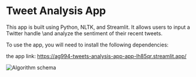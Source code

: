 # Tweet Analysis App
  This app is built using Python, NLTK, and Streamlit. It allows users to input a Twitter handle \and analyze the sentiment of their recent tweets.

To use the app, you will need to install the following dependencies:

































the app link: https://ag994-tweets-analysis-app-app-lh85qr.streamlit.app/

![Algorithm schema](./images/schema.jpg)

